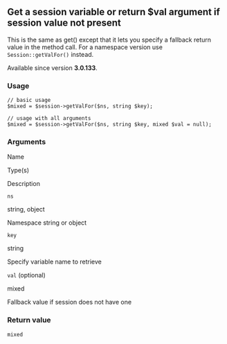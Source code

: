 Get a session variable or return $val argument if session value not present
---------------------------------------------------------------------------

This is the same as get() except that it lets you specify a fallback return value in the method call. For a namespace version use `Session::getValFor()` instead.

Available since version **3.0.133**.

### Usage

    // basic usage
    $mixed = $session->getValFor($ns, string $key);
    
    // usage with all arguments
    $mixed = $session->getValFor($ns, string $key, mixed $val = null);

### Arguments

Name

Type(s)

Description

`ns`

string, object

Namespace string or object

`key`

string

Specify variable name to retrieve

`val` (optional)

mixed

Fallback value if session does not have one

### Return value

`mixed`

